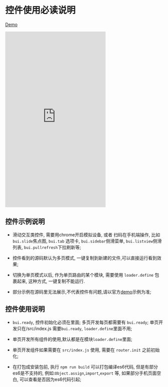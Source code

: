 
# 控件使用必读说明


[Demo](http://easybui.com/demo/)

<iframe width="320" height="560" src="http://www.easybui.com/demo/" allowfullscreen="allowfullscreen" frameborder="0"></iframe>

## 控件示例说明

- 滑动交互类控件, 需要用chrome开启模拟设备, 或者 扫码在手机端操作, 比如 `bui.slide`焦点图, `bui.tab` 选项卡, `bui.sidebar`侧滑菜单, `bui.listview`侧滑列表, `bui.pullrefresh`下拉刷新等;

- 控件看到的源码默认为多页模式, 一键复制到新建的文件,可以直接运行看到效果;

- 切换为单页模式以后, 作为单页路由的某个模块, 需要使用 `loader.define` 包裹起来, 这种方式, 一键复制不能运行. 

- 部分示例在源码里无法展示,不代表控件有问题,请以官方[demo](http://www.easybui.com/demo/)示例为准;


## 控件使用说明

- `bui.ready`, 控件初始化必须在里面;
 多页开发每页都需要有 `bui.ready`;
 单页开发只在/src/index.js 需要`bui.ready`, `loader.define`里面不用;

- 单页开发所有组件的使用,默认都是在模块`loader.define`里面; 

- 单页开发组件如果需要在 `src/index.js` 使用, 需要在 `router.init` 之前初始化;

- 在打包成安装包前, 执行 `npm run build` 可以打包编译es6代码, 但是有部分es6是不支持的, 例如:`Object.assign`,`import`,`export` 等, 如果部分手机页面空白, 可以查看是否因为es6代码引起;